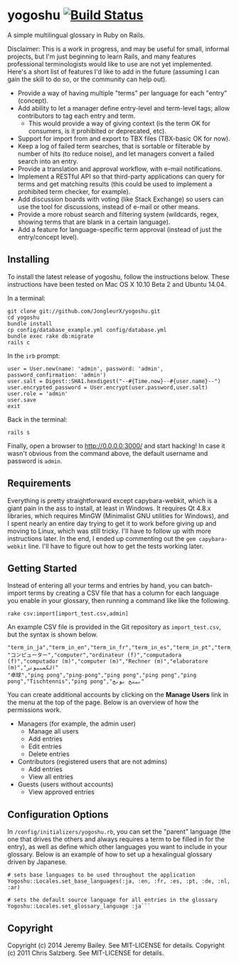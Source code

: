 yogoshu [![Build Status](https://travis-ci.org/JongleurX/yogoshu.svg)](http://travis-ci.org/JongleurX/yogoshu) 
=======

A simple multilingual glossary in Ruby on Rails.

Disclaimer: This is a work in progress, and may be useful for small, informal projects, but I'm just beginning to learn Rails, and many features professional terminologists would like to use are not yet implemented. Here's a short list of features I'd like to add in the future (assuming I can gain the skill to do so, or the community can help out).

* Provide a way of having multiple "terms" per language for each "entry" (concept).
* Add ability to let a manager define entry-level and term-level tags; allow contributors to tag each entry and term.
	* This would provide a way of giving context (is the term OK for consumers, is it prohibited or deprecated, etc).
* Support for import from and export to TBX files (TBX-basic OK for now).
* Keep a log of failed term searches, that is sortable or filterable by number of hits (to reduce noise), and let managers convert a failed search into an entry.
* Provide a translation and approval workflow, with e-mail notifications.
* Implement a RESTful API so that third-party applications can query for terms and get matching results (this could be used to implement a prohibited term checker, for example).
* Add discussion boards with voting (like Stack Exchange) so users can use the tool for discussions, instead of e-mail or other means.
* Provide a more robust search and filtering system (wildcards, regex, showing terms that are blank in a certain language).
* Add a feature for language-specific term approval (instead of just the entry/concept level).

Installing
----------

To install the latest release of yogoshu, follow the instructions below. These instructions have been tested on Mac OS X 10.10 Beta 2 and Ubuntu 14.04.

In a terminal:

	git clone git://github.com/JongleurX/yogoshu.git
	cd yogoshu
	bundle install
	cp config/database_example.yml config/database.yml
	bundle exec rake db:migrate
	rails c

In the `irb` prompt:

	user = User.new(name: 'admin', password: 'admin', password_confirmation: 'admin')
	user.salt = Digest::SHA1.hexdigest("--#{Time.now}--#{user.name}--")
	user.encrypted_password = User.encrypt(user.password,user.salt)
	user.role = 'admin'	
	user.save
	exit

Back in the terminal:

	rails s

Finally, open a browser to http://0.0.0.0:3000/ and start hacking! In case it wasn't obvious from the command above, the default username and password is `admin`.

Requirements
------------
Everything is pretty straightforward except capybara-webkit, which is a giant pain in the ass to install, at least in Windows. It requires Qt 4.8.x libraries, which requires MinGW (Minimalist GNU utilities for Windows), and I spent nearly an entire day trying to get it to work before giving up and moving to Linux, which was still tricky. I'll have to follow up with more instructions later. In the end, I ended up commenting out the `gem capybara-webkit` line. I'll have to figure out how to get the tests working later.

Getting Started
---------------

Instead of entering all your terms and entries by hand, you can batch-import terms by creating a CSV file that has a column for each language you enable in your glossary, then running a command like like the following.

	rake csv:import[import_test.csv,admin]
	
An example CSV file is provided in the Git repository as `import_test.csv`, but the syntax is shown below.

	"term_in_ja","term_in_en","term_in_fr","term_in_es","term_in_pt","term_in_nl","term_in_de","term_in_it","term_in_ar"
	"コンピューター","computer","ordinateur (f)","computadora (f)","computador (m)","computer (m)","Rechner (m)","elaboratore (m)","الكمبيوتر"
	"卓球","ping pong","ping-pong","ping pong","ping pong","ping pong","Tischtennis","ping pong","بينج بونج"

You can create additional accounts by clicking on the **Manage Users** link in the menu at the top of the page. Below is an overview of how the permissions work.

* Managers (for example, the admin user)
	* Manage all users
	* Add entries
	* Edit entries
	* Delete entries
* Contributors (registered users that are not admins)
	* Add entries
    * View all entries
* Guests (users without accounts)
	* View approved entries


Configuration Options
---------------------
In `/config/initializers/yogoshu.rb`, you can set the "parent" language (the one that drives the others and always requires a term to be filled in for the entry), as well as define which other languages you want to include in your glossary. Below is an example of how to set up a hexalingual glossary driven by Japanese.

	# sets base languages to be used throughout the application
	Yogoshu::Locales.set_base_languages(:ja, :en, :fr, :es, :pt, :de, :nl, :ar)

	# sets the default source language for all entries in the glossary
	Yogoshu::Locales.set_glossary_language :ja```

Copyright
---------
Copyright (c) 2014 Jeremy Bailey. See MIT-LICENSE for details.
Copyright (c) 2011 Chris Salzberg. See MIT-LICENSE for details.
